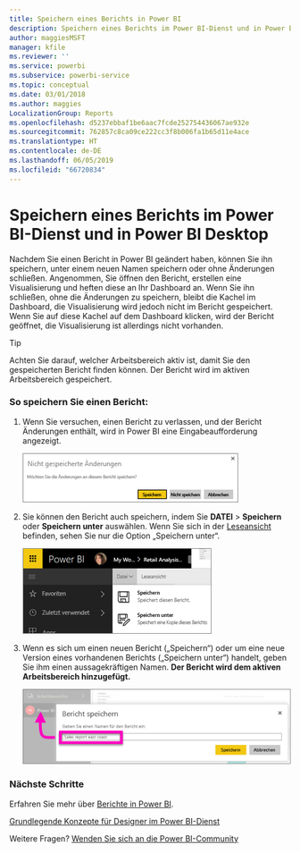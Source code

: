 ```yaml
---
title: Speichern eines Berichts in Power BI
description: Speichern eines Berichts im Power BI-Dienst und in Power BI Desktop
author: maggiesMSFT
manager: kfile
ms.reviewer: ''
ms.service: powerbi
ms.subservice: powerbi-service
ms.topic: conceptual
ms.date: 03/01/2018
ms.author: maggies
LocalizationGroup: Reports
ms.openlocfilehash: d5237ebbaf1be6aac7fcde252754436067ae932e
ms.sourcegitcommit: 762857c8ca09ce222cc3f8b006fa1b65d11e4ace
ms.translationtype: HT
ms.contentlocale: de-DE
ms.lasthandoff: 06/05/2019
ms.locfileid: "66720834"
---
```

# <a name="save-a-report-in-power-bi-service-and-power-bi-desktop"></a>Speichern eines Berichts im Power BI-Dienst und in Power BI Desktop
Nachdem Sie einen Bericht in Power BI geändert haben, können Sie ihn speichern, unter einem neuen Namen speichern oder ohne Änderungen schließen. Angenommen, Sie öffnen den Bericht, erstellen eine Visualisierung und heften diese an Ihr Dashboard an. Wenn Sie ihn schließen, ohne die Änderungen zu speichern, bleibt die Kachel im Dashboard, die Visualisierung wird jedoch nicht im Bericht gespeichert. Wenn Sie auf diese Kachel auf dem Dashboard klicken, wird der Bericht geöffnet, die Visualisierung ist allerdings nicht vorhanden.

> [!TIP]
> Achten Sie darauf, welcher Arbeitsbereich aktiv ist, damit Sie den gespeicherten Bericht finden können. Der Bericht wird im aktiven Arbeitsbereich gespeichert.
> 
> 

### <a name="to-save-a-report"></a>So speichern Sie einen Bericht:
1. Wenn Sie versuchen, einen Bericht zu verlassen, und der Bericht Änderungen enthält, wird in Power BI eine Eingabeaufforderung angezeigt.
   
   ![Änderungen speichern](media/service-report-save/power-bi-unsaved.png)
2. Sie können den Bericht auch speichern, indem Sie **DATEI** \> **Speichern** oder **Speichern unter** auswählen. Wenn Sie sich in der [Leseansicht](consumer/end-user-reading-view.md) befinden, sehen Sie nur die Option „Speichern unter“. 
   
   ![Bericht speichern](media/service-report-save/power-bi-save-new.png)
3. Wenn es sich um einen neuen Bericht („Speichern“) oder um eine neue Version eines vorhandenen Berichts („Speichern unter“) handelt, geben Sie ihm einen aussagekräftigen Namen.  **Der Bericht wird dem aktiven Arbeitsbereich hinzugefügt.**
   
    ![Berichtbenennen](media/service-report-save/power-bi-save-dialog.png)

### <a name="next-steps"></a>Nächste Schritte
Erfahren Sie mehr über [Berichte in Power BI](consumer/end-user-reports.md).

[Grundlegende Konzepte für Designer im Power BI-Dienst](service-basic-concepts.md)

Weitere Fragen? [Wenden Sie sich an die Power BI-Community](http://community.powerbi.com/)

